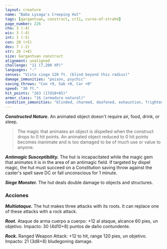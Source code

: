 ```yaml
---
layout: creature
name: "Baba Lysaga's Creeping Hut"
tags: [gargantuan, construct, cr11, curse-of-strahd]
page_number: 226
cha: 3 (-4)
wis: 3 (-4)
int: 1 (-5)
con: 20 (+5)
dex: 7 (-2)
str: 26 (+8)
size: Gargantuan construct
alignment: unaligned
challenge: "11 (7,200 XP)"
languages: "-"
senses: "Vista ciega 120 ft. (blind beyond this radius)"
damage_immunities: "poison, psychic"
saving_throws: "Con +9, Sab +0, Car +0"
speed: "30 ft."
hit_points: "263 (17d10+85)"
armor_class: "16 (armadura natural)"
condition_immunities: "blinded, charmed, deafened, exhaustion, frightened, paralyzed, petrified, prone"
---
```


***Constructed Nature.*** An animated object doesn't require air, food, drink, or sleep.

>The magic that animates an object is dispelled when the construct drops to 0 hit points. An animated object reduced to 0 hit points becomes inanimate and is too damaged to be of much use or value to anyone.

***Antimagic Susceptibility.*** The hut is incapacitated while the magic gem that animates it is in the area of an antimagic field. If targeted by dispel magic, the hut must succeed on a Constitution saving throw against the caster's spell save DC or fall unconscious for 1 minute.

***Siege Monster.*** The hut deals double damage to objects and structures.

### Acciones

***Multiataque.*** The hut makes three attacks with its roots. It can replace one of these attacks with a rock attack.

***Root.*** Ataque de arma cuerpo a cuerpo: +12 al ataque, alcance 60 pies, un objetivo. Impacto: 30 (4d10+8) puntos de daño contundente.

***Rock.*** Ranged Weapon Attack: +12 to hit, range 120 pies, un objetivo. Impacto: 21 (3d8+8) bludegoning damage.